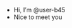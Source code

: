 - Hi, I’m @user-b45
- Nice to meet you
<!---
user-b45/user-b45 is a ✨ special ✨ repository because its `README.md` (this file) appears on your GitHub profile.
You can click the Preview link to take a look at your changes.
--->
